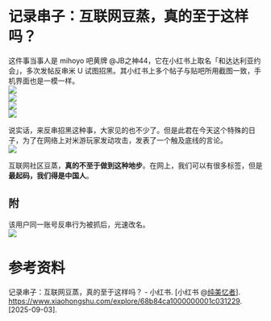 # 记录串子：互联网豆蒸，真的至于这样吗？

这件事当事人是 mihoyo 吧黄牌 @JB之神44，它在小红书上取名「和达达利亚约会」，多次发帖反串米 U 试图招黑。其小红书上多个帖子与贴吧所用截图一致，手机界面也是一模一样。  
![](https://raw.githubusercontent.com/bxx-114514/xzlm-hyv/refs/heads/main/images/250903/1.jpg)  
![](https://raw.githubusercontent.com/bxx-114514/xzlm-hyv/refs/heads/main/images/250903/2.jpg)  
![](https://raw.githubusercontent.com/bxx-114514/xzlm-hyv/refs/heads/main/images/250903/3.jpg)  
![](https://raw.githubusercontent.com/bxx-114514/xzlm-hyv/refs/heads/main/images/250903/4.jpg)

说实话，来反串招黑这种事，大家见的也不少了。但是此君在今天这个特殊的日子，为了在网络上对米游玩家发动攻击，发表了一个触及底线的言论。  
![](https://raw.githubusercontent.com/bxx-114514/xzlm-hyv/refs/heads/main/images/250903/5.jpg)

互联网社区豆蒸，**真的不至于做到这种地步**。在网上，我们可以有很多标签，但是**最起码，我们得是中国人**。

## 附

该用户同一账号反串行为被抓后，光速改名。  
![](https://raw.githubusercontent.com/bxx-114514/xzlm-hyv/refs/heads/main/images/250903/6.jpg)

# 参考资料

记录串子：互联网豆蒸，真的至于这样吗？ - 小红书. [小红书 @[纯美忆者](https://www.xiaohongshu.com/user/profile/63db0043000000002702b6bc)]. https://www.xiaohongshu.com/explore/68b84ca1000000001c031229. [2025-09-03].
